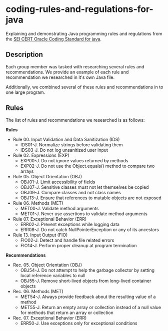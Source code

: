# coding-rules-and-regulations-for-java
Explaining and demonstrating Java programming rules and regulations from the [SEI CERT Oracle Coding Standard for java](https://wiki.sei.cmu.edu/confluence/display/java/SEI+CERT+Oracle+Coding+Standard+for+Java).

## Description
Each group member was tasked with researching several rules and recommendations. We provide an example of each rule and recommendation we researched in it's own Java file.

Additionally, we combined several of these rules and recommendations in to one large program.

## Rules
The list of rules and recommendations we researched is as follows:

**Rules**
- Rule 00. Input Validation and Data Sanitization (IDS)
  - IDS01-J. Normalize strings before validating them
  - IDS03-J. Do not log unsanitized user input
- Rule 02. Expressions (EXP)
  - EXP00-J. Do not ignore values returned by methods
  - EXP02-J. Do not use the Object.equals() method to compare two arrays
- Rule 05. Object Orientation (OBJ)
  - OBJ01-J. Limit accessibility of fields
  - OBJ07-J. Sensitive classes must not let themselves be copied
  - OBJ09-J. Compare classes and not class names
  - OBJ13-J. Ensure that references to mutable objects are not exposed
- Rule 06. Methods (MET)
  - MET00-J. Validate method arguments
  - MET01-J. Never use assertions to validate method arguments
- Rule 07. Exceptional Behavior (ERR)
  - ERR02-J. Prevent exceptions while logging data
  - ERR08-J. Do not catch NullPointerException or any of its ancestors
- Rule 13. Input Output (FIO)
  - FIO02-J. Detect and handle file related errors
  - FIO14-J. Perform proper cleanup at program termination

**Recommendations**
- Rec. 05. Object Orientation (OBJ)
  - OBJ54-J. Do not attempt to help the garbage collector by setting local reference variables to null
  - OBJ55-J. Remove short-lived objects from long-lived container objects
- Rec. 06. Methods (MET)
  - MET54-J. Always provide feedback about the resulting value of a method
  - MET55-J. Return an empty array or collection instead of a null value for methods that return an array or collection
- Rec. 07. Exceptional Behavior (ERR)
  - ERR50-J. Use exceptions only for exceptional conditions
